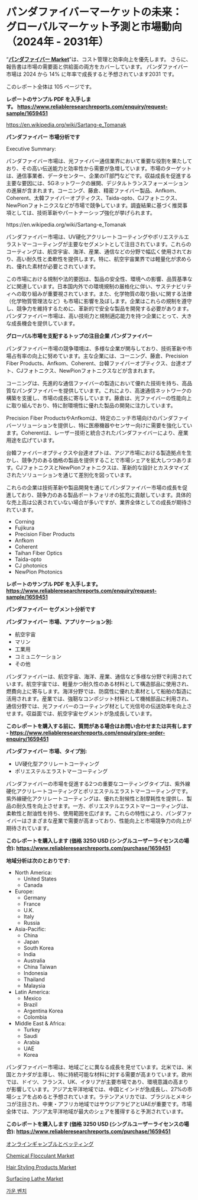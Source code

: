 <p><h1>パンダファイバーマーケットの未来：グローバルマーケット予測と市場動向（2024年 - 2031年）</h1></p><p>&ldquo;<strong><a href="https://www.reliableresearchreports.com/panda-fiber-market-r1659451">パンダファイバー Market</a></strong>&rdquo;は、コスト管理と効率向上を優先します。 さらに、報告書は市場の需要面と供給面の両方をカバーしています。 パンダファイバー 市場は 2024 から 14% に年率で成長すると予想されています2031 です。</p>
<p>このレポート全体は 105 ページです。</p>
<p><strong>レポートのサンプル PDF を入手します。&nbsp;<a href="https://www.reliableresearchreports.com/enquiry/request-sample/1659451">https://www.reliableresearchreports.com/enquiry/request-sample/1659451</a></strong></p>
<p><a href="https://en.wikipedia.org/wiki/Sartang-e_Tomanak">https://en.wikipedia.org/wiki/Sartang-e_Tomanak</a></p>
<p><strong>パンダファイバー 市場分析です</strong></p>
<p><p>Executive Summary:</p><p>パンダファイバー市場は、光ファイバー通信業界において重要な役割を果たしており、その高い伝送能力と効率性から需要が急増しています。市場のターゲットは、通信事業者、データセンター、企業のIT部門などです。収益成長を促進する主要な要因には、5Gネットワークの展開、デジタルトランスフォーメーションの進展が含まれます。コーニング、藤倉、精密ファイバー製品、Anfkom、Coherent、太韓ファイバーオプティクス、Taida-opto、CJフォトニクス、NewPionフォトニクスなどが市場で競争しています。調査結果に基づく推奨事項としては、技術革新やパートナーシップ強化が挙げられます。</p></p>
<p>https://en.wikipedia.org/wiki/Sartang-e_Tomanak</p>
<p><p>パンダファイバー市場は、UV硬化アクリレートコーティングやポリエステルエラストマーコーティングが主要なセグメントとして注目されています。これらのコーティングは、航空宇宙、海洋、産業、通信などの分野で幅広く使用されており、高い耐久性と柔軟性を提供します。特に、航空宇宙業界では軽量化が求められ、優れた素材が必要とされています。</p><p>この市場における規制や法的要因は、製品の安全性、環境への影響、品質基準などに関連しています。日本国内外での環境規制の厳格化に伴い、サステナビリティへの取り組みが重要視されています。また、化学物質の取り扱いに関する法律（化学物質管理法など）も市場に影響を及ぼします。企業はこれらの規制を遵守し、競争力を維持するために、革新的で安全な製品を開発する必要があります。パンダファイバー市場は、高い技術力と規制適応能力を持つ企業にとって、大きな成長機会を提供しています。</p></p>
<p><strong>グローバル市場を支配するトップの注目企業 パンダファイバー</strong></p>
<p><p>パンダファイバー市場の競争環境は、多様な企業が関与しており、技術革新や市場占有率の向上に努めています。主な企業には、コーニング、藤倉、Precision Fiber Products、Anfkom、Coherent、台韓ファイバーオプティクス、台達オプト、CJフォトニクス、NewPionフォトニクスなどが含まれます。</p><p>コーニングは、先進的な通信ファイバーの製造において優れた技術を持ち、高品質なパンダファイバーを提供しています。これにより、高速通信ネットワークの構築を支援し、市場の成長に寄与しています。藤倉は、光ファイバーの性能向上に取り組んでおり、特に耐環境性に優れた製品の開発に注力しています。</p><p>Precision Fiber ProductsやAnfkomは、特定のニッチ市場向けのパンダファイバーソリューションを提供し、特に医療機器やセンサー向けに需要を強化しています。Coherentは、レーザー技術と統合されたパンダファイバーにより、産業用途を広げています。</p><p>台韓ファイバーオプティクスや台達オプトは、アジア市場における製造拠点を生かし、競争力のある価格の製品を提供することで市場シェアを拡大しつつあります。CJフォトニクスとNewPionフォトニクスは、革新的な設計とカスタマイズされたソリューションを通じて差別化を図っています。</p><p>これらの企業は技術革新や製品開発を通じてパンダファイバー市場の成長を促進しており、競争力のある製品ポートフォリオの拡充に貢献しています。具体的な売上高は公表されていない場合が多いですが、業界全体としての成長が期待されています。</p></p>
<p><ul><li>Corning</li><li>Fujikura</li><li>Precision Fiber Products</li><li>Anfkom</li><li>Coherent</li><li>Taihan Fiber Optics</li><li>Taida-opto</li><li>CJ photonics</li><li>NewPion Photonics</li></ul></p>
<p><strong>レポートのサンプル PDF を入手します。 <a href="https://www.reliableresearchreports.com/enquiry/request-sample/1659451">https://www.reliableresearchreports.com/enquiry/request-sample/1659451</a></strong></p>
<p><strong>パンダファイバー セグメント分析です</strong></p>
<p><strong>パンダファイバー 市場、アプリケーション別:</strong></p>
<p><ul><li>航空宇宙</li><li>マリン</li><li>工業用</li><li>コミュニケーション</li><li>その他</li></ul></p>
<p><p>パンダファイバーは、航空宇宙、海洋、産業、通信など多様な分野で利用されています。航空宇宙では、軽量かつ耐久性のある材料として構造部品に使用され、燃費向上に寄与します。海洋分野では、防腐性に優れた素材として船舶の製造に活用されます。産業では、強靭なコンポジット材料として機械部品に利用され、通信分野では、光ファイバーのコーティング材として光信号の伝送効率を向上させます。収益面では、航空宇宙セグメントが急成長しています。</p></p>
<p><strong>このレポートを購入する前に、質問がある場合はお問い合わせまたは共有します - <a href="https://www.reliableresearchreports.com/enquiry/pre-order-enquiry/1659451">https://www.reliableresearchreports.com/enquiry/pre-order-enquiry/1659451</a></strong></p>
<p><strong>パンダファイバー 市場、タイプ別:</strong></p>
<p><ul><li>UV硬化型アクリレートコーティング</li><li>ポリエステルエラストマーコーティング</li></ul></p>
<p><p>パンダファイバーの市場を促進する2つの重要なコーティングタイプは、紫外線硬化アクリレートコーティングとポリエステルエラストマーコーティングです。紫外線硬化アクリレートコーティングは、優れた耐候性と耐摩耗性を提供し、製品の耐久性を向上させます。一方、ポリエステルエラストマーコーティングは、柔軟性と耐油性を持ち、使用範囲を広げます。これらの特性により、パンダファイバーはさまざまな産業で需要が高まっており、性能向上と市場競争力の向上が期待されています。</p></p>
<p><strong>このレポートを購入します (価格 3250 USD (シングルユーザーライセンスの場合): <a href="https://www.reliableresearchreports.com/purchase/1659451">https://www.reliableresearchreports.com/purchase/1659451</a></strong></p>
<p><strong>地域分析は次のとおりです:</strong></p>
<p><ul>
    <li>
        North America:
        <ul>
            <li>United States</li>
            <li>Canada</li>
        </ul>
    </li>
    <li>
        Europe:
        <ul>
            <li>Germany</li>
            <li>France</li>
            <li>U.K.</li>
            <li>Italy</li>
            <li>Russia</li>
        </ul>
    </li>
    <li>
        Asia-Pacific:
        <ul>
            <li>China</li>
            <li>Japan</li>
            <li>South Korea</li>
            <li>India</li>
            <li>Australia</li>
            <li>China Taiwan</li>
            <li>Indonesia</li>
            <li>Thailand</li>
            <li>Malaysia</li>
        </ul>
    </li>
    <li>
        Latin America:
        <ul>
            <li>Mexico</li>
            <li>Brazil</li>
            <li>Argentina Korea</li>
            <li>Colombia</li>
        </ul>
    </li>
    <li>
        Middle East & Africa:
        <ul>
            <li>Turkey</li>
            <li>Saudi</li>
            <li>Arabia</li>
            <li>UAE</li>
            <li>Korea</li>
        </ul>
    </li>
    </ul></p>
<p><p>パンダファイバー市場は、地域ごとに異なる成長を見せています。北米では、米国とカナダが主導し、特に持続可能な材料に対する需要が高まりています。欧州では、ドイツ、フランス、UK、イタリアが主要市場であり、環境意識の高まりが影響しています。アジア太平洋地域では、中国とインドが急成長し、27%の市場シェアを占めると予想されています。ラテンアメリカでは、ブラジルとメキシコが注目され、中東・アフリカ地域ではサウジアラビアとUAEが重要です。市場全体では、アジア太平洋地域が最大のシェアを獲得すると予測されています。</p></p>
<p><strong>このレポートを購入します (価格 3250 USD (シングルユーザーライセンスの場合): <a href="https://www.reliableresearchreports.com/purchase/1659451">https://www.reliableresearchreports.com/purchase/1659451</a></strong></p>
<p><p><a href="https://medium.com/@alyle7648/online-gambling-betting-market-%E3%81%AF-%E3%82%B3%E3%82%B9%E3%83%88%E7%AE%A1%E7%90%86%E3%81%A8%E5%8A%B9%E7%8E%87%E5%90%91%E4%B8%8A%E3%82%92%E5%84%AA%E5%85%88%E3%81%97%E3%81%BE%E3%81%99-%E3%81%95%E3%82%89%E3%81%AB-%E5%A0%B1%E5%91%8A%E6%9B%B8%E3%81%AF%E5%B8%82%E5%A0%B4%E3%81%AE%E9%9C%80%E8%A6%81%E9%9D%A2%E3%81%A8%E4%BE%9B%E7%B5%A6%E9%9D%A2%E3%81%AE%E4%B8%A1%E6%96%B9%E3%82%92%E3%82%AB%E3%83%90%E3%83%BC%E3%81%97%E3%81%A6%E3%81%84%E3%81%BE%E3%81%99-online-1ac7c7f9bef9">オンラインギャンブルとベッティング</a></p><p><a href="https://issuu.com/reportprime-2/docs/chemical-flocculant-market-size-203_73394cbe8085ac">Chemical Flocculant Market</a></p><p><a href="https://www.linkedin.com/pulse/hair-styling-products-market-share-analysis-growth-trends-azehe?trackingId=c2ka6y2bRdKfJR5Xg8mtww%3D%3D">Hair Styling Products Market</a></p><p><a href="https://github.com/NarcisoFerry/Market-Research-Report-List-1/blob/main/surfacing-lathe-market.md">Surfacing Lathe Market</a></p><p><a href="https://medium.com/@austinalvarez1901/gowning-bench-market-%EC%9D%98-%EA%B8%80%EB%A1%9C%EB%B2%8C-%EC%8B%9C%EC%9E%A5-%EA%B0%9C%EC%9A%94%EB%8A%94-%EC%A0%84-%EC%84%B8%EA%B3%84-%EB%B0%8F-%EC%A3%BC%EC%9A%94-%EC%8B%9C%EC%9E%A5%EC%9D%98-%EC%82%B0%EC%97%85%EC%97%90-%EC%98%81%ED%96%A5%EC%9D%84-%EB%AF%B8%EC%B9%98%EB%8A%94-%EC%A3%BC%EC%9A%94-%ED%8A%B8%EB%A0%8C%EB%93%9C%EC%97%90-%EB%8C%80%ED%95%9C-%EB%8F%85%ED%8A%B9%ED%95%9C-%EA%B4%80%EC%A0%90%EC%9D%84-%EC%A0%9C%EA%B3%B5%ED%95%A9%EB%8B%88%EB%8B%A4-91c54d161210">가운 벤치</a></p></p>